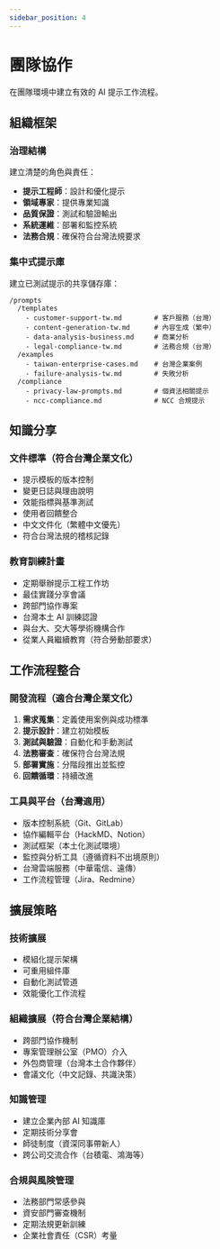 ```yaml
---
sidebar_position: 4
---
```


# 團隊協作

在團隊環境中建立有效的 AI 提示工作流程。

## 組織框架

### 治理結構

建立清楚的角色與責任：

- **提示工程師**：設計和優化提示
- **領域專家**：提供專業知識
- **品質保證**：測試和驗證輸出
- **系統運維**：部署和監控系統
- **法務合規**：確保符合台灣法規要求

### 集中式提示庫

建立已測試提示的共享儲存庫：

```
/prompts
  /templates
    - customer-support-tw.md        # 客戶服務（台灣）
    - content-generation-tw.md      # 內容生成（繁中）
    - data-analysis-business.md     # 商業分析
    - legal-compliance-tw.md        # 法務合規（台灣）
  /examples
    - taiwan-enterprise-cases.md    # 台灣企業案例
    - failure-analysis-tw.md        # 失敗分析
  /compliance
    - privacy-law-prompts.md        # 個資法相關提示
    - ncc-compliance.md             # NCC 合規提示
```

## 知識分享

### 文件標準（符合台灣企業文化）

- 提示模板的版本控制
- 變更日誌與理由說明
- 效能指標與基準測試
- 使用者回饋整合
- 中文文件化（繁體中文優先）
- 符合台灣法規的稽核記錄

### 教育訓練計畫

- 定期舉辦提示工程工作坊
- 最佳實踐分享會議
- 跨部門協作專案
- 台灣本土 AI 訓練認證
- 與台大、交大等學術機構合作
- 從業人員繼續教育（符合勞動部要求）

## 工作流程整合

### 開發流程（適合台灣企業文化）

1. **需求蒐集**：定義使用案例與成功標準
2. **提示設計**：建立初始模板
3. **測試與驗證**：自動化和手動測試
4. **法務審查**：確保符合台灣法規
5. **部署實施**：分階段推出並監控
6. **回饋循環**：持續改進

### 工具與平台（台灣適用）

- 版本控制系統（Git、GitLab）
- 協作編輯平台（HackMD、Notion）
- 測試框架（本土化測試環境）
- 監控與分析工具（遵循資料不出境原則）
- 台灣雲端服務（中華電信、遠傳）
- 工作流程管理（Jira、Redmine）

## 擴展策略

### 技術擴展
- 模組化提示架構
- 可重用組件庫
- 自動化測試管道
- 效能優化工作流程

### 組織擴展（符合台灣企業結構）
- 跨部門協作機制
- 專案管理辦公室（PMO）介入
- 外包商管理（台灣本土合作夥伴）
- 會議文化（中文記錄、共識決策）

### 知識管理
- 建立企業內部 AI 知識庫
- 定期技術分享會
- 師徒制度（資深同事帶新人）
- 跨公司交流合作（台積電、鴻海等）

### 合規與風険管理
- 法務部門常感參與
- 資安部門審查機制
- 定期法規更新訓練
- 企業社會責任（CSR）考量